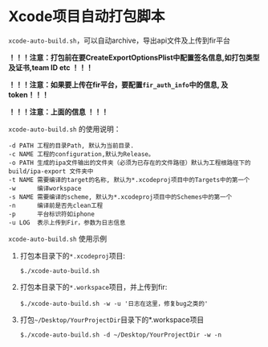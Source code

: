 # Xcode项目自动打包脚本

`xcode-auto-build.sh`，可以自动archive，导出api文件及上传到fir平台

**！！！注意：打包前在要CreateExportOptionsPlist中配置签名信息,如打包类型及证书,team ID etc ！！！**

**！！！注意：如果要上传在fir平台，要配置`fir_auth_info`中的信息, 及token！！！**

**！！！注意：上面的信息 ！！！**

`xcode-auto-build.sh` 的使用说明：

```
-d PATH 工程的目录Path, 默认为当前目录.
-c NAME 工程的configuration,默认为Release。
-o PATH 生成的ipa文件输出的文件夹（必须为已存在的文件路径）默认为工程根路径下的 build/ipa-export 文件夹中
-t NAME 需要编译的target的名称, 默认为*.xcodeproj项目中的Targets中的第一个
-w      编译workspace
-s NAME 需要编译的scheme, 默认为*.xcodeproj项目中的Schemes中的第一个
-n      编译前是否先clean工程
-p      平台标识符如iphone
-u LOG  表示上传到Fir，参数为日志信息
```


`xcode-auto-build.sh` 使用示例

1. 打包本目录下的`*.xcodeproj`项目:

	`$./xcode-auto-build.sh`

2. 打包本目录下的`*.workspace`项目，并上传到fir:

	`$./xcode-auto-build.sh -w -u '日志在这里，修复bug之类的' `

3. 打包`~/Desktop/YourProjectDir`目录下的*.workspace项目

	`$./xcode-auto-build.sh -d ~/Desktop/YourProjectDir -w -n`